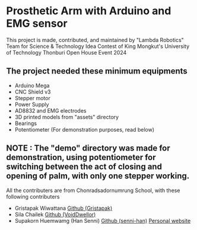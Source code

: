 # Prosthetic Arm with Arduino and EMG sensor

This project is made, contributed, and maintained by "Lambda Robotics" Team for Science & Technology Idea Contest of King Mongkut's University of Technology Thonburi Open House Event 2024

## The project needed these minimum equipments
- Arduino Mega
- CNC Shield v3
- Stepper motor
- Power Supply
- AD8832 and EMG electrodes
- 3D printed models from "assets" directory
- Bearings
- Potentiometer (For demonstration purposes, read below)

## NOTE : The "demo" directory was made for demonstration, using potentiometer for switching between the act of closing and opening of palm, with only one stepper working.

All the contributers are from Chonradsadornumrung School, with these following contributers
- Gristapak Wiwattana [Github (Gristapak)](https://github.com/Gristapak)
- Sila Chailek [Github (VoidDwellor)](https://github.com/VoidDwellor)
- Supakorn Huemwamg (Han Senni) [Github (senni-han)](https://github.com/senni-han) [Personal website](https://senni-han.github.io)
